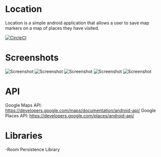# Location
Location is a simple android application that allows a user to save map markers on a map of places they have visited.

[![CircleCI](https://circleci.com/gh/PabiMoloi/Location.svg?style=svg)](https://circleci.com/gh/PabiMoloi/Location)

# Screenshots
![Screenshot](https://github.com/PabiMoloi/Location/blob/master/app/src/main/splashscreen.png)
![Screenshot](https://github.com/PabiMoloi/Location/blob/master/app/src/main/listview.png)
![Screenshot](https://github.com/PabiMoloi/Location/blob/master/app/src/main/mapview.png)
![Screenshot](https://github.com/PabiMoloi/Location/blob/master/app/src/main/quizview.png)
![Screenshot](https://github.com/PabiMoloi/Location/blob/master/app/src/main/addlocation.png)

# API
Google Maps API: https://developers.google.com/maps/documentation/android-api/
Google Places API: https://developers.google.com/places/android-api/

# Libraries
-Room Persistence Library
 